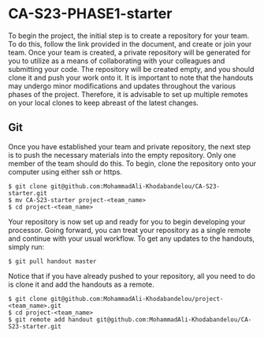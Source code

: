# CA-S23-PHASE1-starter
To begin the project, the initial step is to create a repository for your team. To do this, follow the link provided in the document, and create or join your team. Once your team is created, a private repository will be generated for you to utilize as a means of collaborating with your colleagues and submitting your code. The repository will be created empty, and you should clone it and push your work onto it. It is important to note that the handouts may undergo minor modifications and updates throughout the various phases of the project. Therefore, it is advisable to set up multiple remotes on your local clones to keep abreast of the latest changes.

## Git
Once you have established your team and private repository, the next step is to push the necessary materials into the empty repository. Only one member of the team should do this. To begin, clone the repository onto your computer using either ssh or https.
```
$ git clone git@github.com:MohammadAli-Khodabandelou/CA-S23-starter.git
$ mv CA-S23-starter project-<team_name>
$ cd project-<team_name>
```
Your repository is now set up and ready for you to begin developing your processor. Going forward, you can treat your repository as a single remote and continue with your usual workflow. To get any updates to the handouts, simply run:
```
$ git pull handout master
```
Notice that if you have already pushed to your repository, all you need to do is clone it and add the handouts as a remote.
```
$ git clone git@github.com:MohammadAli-Khodabandelou/project-<team_name>.git
$ cd project-<team_name>
$ git remote add handout git@github.com:MohammadAli-Khodabandelou/CA-S23-starter.git
```
